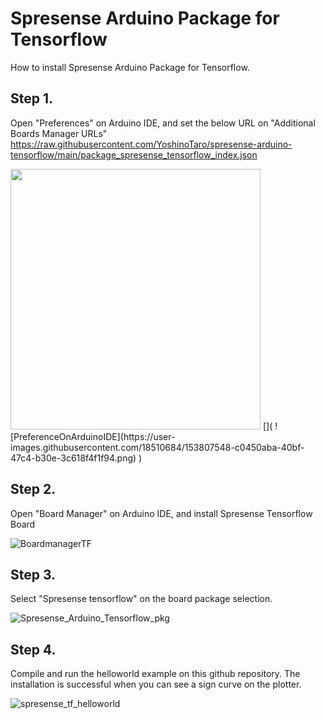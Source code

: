 # Spresense Arduino Package for Tensorflow

How to install Spresense Arduino Package for Tensorflow.

## Step 1.
Open "Preferences" on Arduino IDE, and set the below URL on "Additional Boards Manager URLs"
https://raw.githubusercontent.com/YoshinoTaro/spresense-arduino-tensorflow/main/package_spresense_tensorflow_index.json

<img src="https://user-images.githubusercontent.com/18510684/153807548-c0450aba-40bf-47c4-b30e-3c618f4f1f94.png" width="400" height="417"/>
[](
![PreferenceOnArduinoIDE](https://user-images.githubusercontent.com/18510684/153807548-c0450aba-40bf-47c4-b30e-3c618f4f1f94.png)
)

## Step 2.
Open "Board Manager" on Arduino IDE, and install Spresense Tensorflow Board

![BoardmanagerTF](https://user-images.githubusercontent.com/18510684/153807989-2ae09d02-3dd6-4312-9540-52ec183dbfa2.png)

## Step 3.
Select "Spresense tensorflow" on the board package selection.

![Spresense_Arduino_Tensorflow_pkg](https://user-images.githubusercontent.com/18510684/153808924-89fdb30d-c98c-4c4e-9565-b7be07c8e2d3.png)

## Step 4.
Compile and run the helloworld example on this github repository. The installation is successful when you can see a sign curve on the plotter.

![spresense_tf_helloworld](https://user-images.githubusercontent.com/18510684/153809624-9ae079af-27f8-4efc-b972-4dd99019a336.png)
